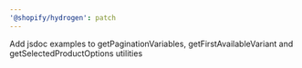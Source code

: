 ```yaml
---
'@shopify/hydrogen': patch
---
```


Add jsdoc examples to getPaginationVariables, getFirstAvailableVariant and getSelectedProductOptions utilities
